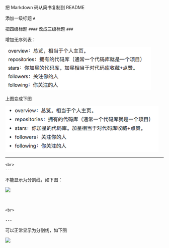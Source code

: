 把 Markdown 码从简书复制到 README

添加一级标题 `#`

把四级标题 `####` 改成三级标题 `###`

增加无序列表：

![](https://raw.githubusercontent.com/v1coder/github/master/image/1.png)

上图变成下图

![](https://raw.githubusercontent.com/v1coder/github/master/image/2.png)



---



```
<br>
---
```

不能显示为分割线，如下图：

![](https://blog-pic-1253208066.file.myqcloud.com/2018-12-26-103321.png)

<br>

```
<br>

---
```

可以正常显示为分割线，如下图

![](https://blog-pic-1253208066.file.myqcloud.com/2018-12-26-103352.png)